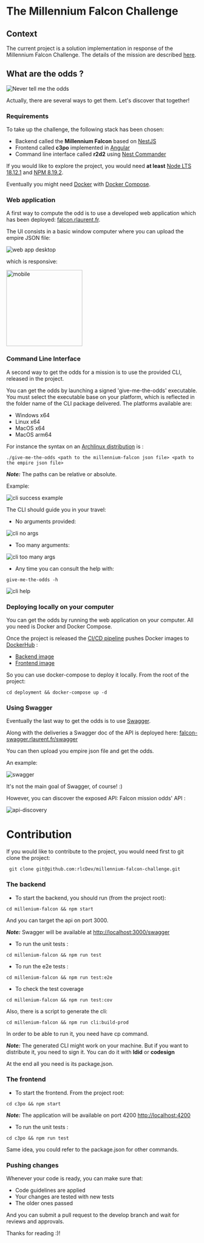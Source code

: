 # The Millennium Falcon Challenge

## Context

The current project is a solution implementation in response of the Millennium Falcon Challenge.
The details of the mission are described [here](https://github.com/dataiku/millenium-falcon-challenge).

## What are the odds ?

![Never tell me the odds](docs/never-tell-me-the-odds.gif)

Actually, there are several ways to get them. Let's discover that together!

### Requirements

To take up the challenge, the following stack has been chosen:

- Backend called the **Millennium Falcon** based on [NestJS](https://nestjs.com/)
- Frontend called **c3po** implemented in [Angular](https://angular.io/)
- Command line interface called **r2d2**
  using [Nest Commander](https://docs.nestjs.com/recipes/nest-commander#nest-commander)

If you would like to explore the project, you would need **at
least** [Node LTS 18.12.1](https://nodejs.org/dist/v18.12.1/)
and [NPM 8.19.2](https://www.npmjs.com/package/npm/v/8.19.2).

Eventually you might need [Docker](https://www.docker.com/) with [Docker Compose](https://docs.docker.com/compose/).

### Web application

A first way to compute the odd is to use a developed web application which has been
deployed: [falcon.rlaurent.fr](https://falcon.rlaurent.fr).

The UI consists in a basic window computer where you can upload the empire JSON file:

![web app desktop](docs/webapp-desktop.png)

which is responsive:

<img alt="mobile" src="docs/webapp-mobile.jpg" width="200">

### Command Line Interface

A second way to get the odds for a mission is to use the provided CLI, released in the project.

You can get the odds by launching a signed 'give-me-the-odds' executable.
You must select the executable base on your platform, which is reflected in the folder name of the CLI package
delivered. The platforms available are:

- Windows x64
- Linux x64
- MacOS x64
- MacOS arm64

For instance the syntax on an [Archlinux distribution](https://archlinux.fr/) is :

``./give-me-the-odds <path to the millennium-falcon json file> <path to the empire json file>``

**_Note:_** The paths can be relative or absolute.

Example:

![cli success example](docs/cli-successful-example.png)

The CLI should guide you in your travel:

- No arguments provided:

![cli no args](docs/cli-no-args.jpg)

- Too many arguments:

![cli too many args](docs/cli-too-many-args.png)

- Any time you can consult the help with:

``give-me-the-odds -h``

![cli help](docs/cli-help.png)

### Deploying locally on your computer

You can get the odds by running the web application on your computer. All you need is Docker and Docker Compose.

Once the project is released the [CI/CD pipeline](https://work.rlaurent.fr/login?from=%2F) pushes Docker images
to [DockerHub](https://hub.docker.com/) :

- [Backend image](https://hub.docker.com/repository/docker/rlcdev/millennium-falcon)
- [Frontend image](https://hub.docker.com/repository/docker/rlcdev/millennium-falcon-front)

So you can use docker-compose to deploy it locally. From the root of the project:

``cd deployment && docker-compose up -d``

### Using Swagger

Eventually the last way to get the odds is to use [Swagger](https://swagger.io/).

Along with the deliveries a Swagger doc of the API is deployed
here: [falcon-swagger.rlaurent.fr/swagger](https://falcon-swagger.rlaurent.fr/swagger)

You can then upload you empire json file and get the odds.

An example:

![swagger](docs/swagger.png)

It's not the main goal of Swagger, of course! :)

However, you can discover the exposed API: Falcon mission odds' API :

![api-discovery](docs/api-discovery.png)

# Contribution

If you would like to contribute to the project, you would need first to git clone the project:

`` git clone git@github.com:rlcDev/millennium-falcon-challenge.git``

### The backend

- To start the backend, you should run (from the project root):

``cd millenium-falcon && npm start``

And you can target the api on port 3000.

**_Note:_** Swagger will be available at [http://localhost:3000/swagger](http://localhost:3000/swagger)

- To run the unit tests :

``cd millenium-falcon && npm run test``

- To run the e2e tests :

``cd millenium-falcon && npm run test:e2e``

- To check the test coverage

``cd millenium-falcon && npm run test:cov``

Also, there is a script to generate the cli:

``cd millenium-falcon && npm run cli:build-prod``

In order to be able to run it, you need have cp command.

**_Note:_** The generated CLI might work on your machine. But if you want to distribute it, you need to sign it.
You can do it with **ldid** or **codesign**

At the end all you need is its package.json.

### The frontend

- To start the frontend. From the project root:

``cd c3po && npm start``

**_Note:_** The application will be available on port 4200 [http://localhost:4200](http://localhost:4200)

- To run the unit tests :

``cd c3po && npm run test``

Same idea, you could refer to the package.json for other commands.

### Pushing changes

Whenever your code is ready, you can make sure that:

- Code guidelines are applied
- Your changes are tested with new tests
- The older ones passed

And you can submit a pull request to the develop branch and wait for reviews and approvals.

Thanks for reading :)!
